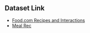 ## Dataset Link
- [Food.com Recipes and Interactions](https://www.kaggle.com/datasets/shuyangli94/food-com-recipes-and-user-interactions/data)
- [Meal Rec](https://github.com/WUT-IDEA/MealRec)
